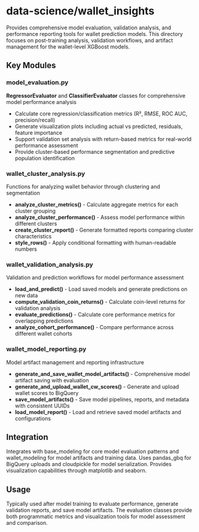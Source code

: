# data-science/wallet_insights

Provides comprehensive model evaluation, validation analysis, and performance reporting tools for wallet prediction models. This directory focuses on post-training analysis, validation workflows, and artifact management for the wallet-level XGBoost models.

## Key Modules

### model_evaluation.py
**RegressorEvaluator** and **ClassifierEvaluator** classes for comprehensive model performance analysis
- Calculate core regression/classification metrics (R², RMSE, ROC AUC, precision/recall)
- Generate visualization plots including actual vs predicted, residuals, feature importance
- Support validation set analysis with return-based metrics for real-world performance assessment
- Provide cluster-based performance segmentation and predictive population identification

### wallet_cluster_analysis.py
Functions for analyzing wallet behavior through clustering and segmentation
- **analyze_cluster_metrics()** - Calculate aggregate metrics for each cluster grouping
- **analyze_cluster_performance()** - Assess model performance within different clusters
- **create_cluster_report()** - Generate formatted reports comparing cluster characteristics
- **style_rows()** - Apply conditional formatting with human-readable numbers

### wallet_validation_analysis.py
Validation and prediction workflows for model performance assessment
- **load_and_predict()** - Load saved models and generate predictions on new data
- **compute_validation_coin_returns()** - Calculate coin-level returns for validation analysis
- **evaluate_predictions()** - Calculate core performance metrics for overlapping predictions
- **analyze_cohort_performance()** - Compare performance across different wallet cohorts

### wallet_model_reporting.py
Model artifact management and reporting infrastructure
- **generate_and_save_wallet_model_artifacts()** - Comprehensive model artifact saving with evaluation
- **generate_and_upload_wallet_cw_scores()** - Generate and upload wallet scores to BigQuery
- **save_model_artifacts()** - Save model pipelines, reports, and metadata with consistent UUIDs
- **load_model_report()** - Load and retrieve saved model artifacts and configurations

## Integration

Integrates with base_modeling for core model evaluation patterns and wallet_modeling for model artifacts and training data. Uses pandas_gbq for BigQuery uploads and cloudpickle for model serialization. Provides visualization capabilities through matplotlib and seaborn.

## Usage

Typically used after model training to evaluate performance, generate validation reports, and save model artifacts. The evaluation classes provide both programmatic metrics and visualization tools for model assessment and comparison.